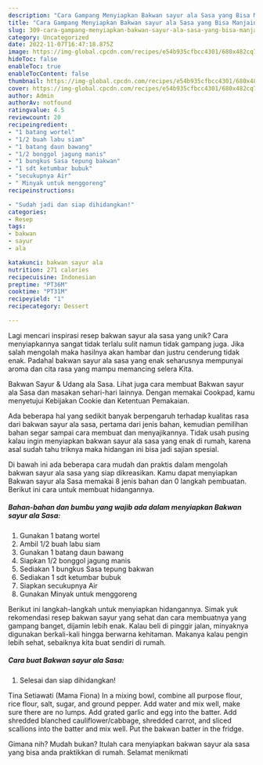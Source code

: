 ```yaml
---
description: "Cara Gampang Menyiapkan Bakwan sayur ala Sasa yang Bisa Manjain Lidah"
title: "Cara Gampang Menyiapkan Bakwan sayur ala Sasa yang Bisa Manjain Lidah"
slug: 309-cara-gampang-menyiapkan-bakwan-sayur-ala-sasa-yang-bisa-manjain-lidah
category: Uncategorized
date: 2022-11-07T16:47:18.875Z
image: https://img-global.cpcdn.com/recipes/e54b935cfbcc4301/680x482cq70/bakwan-sayur-ala-sasa-foto-resep-utama.jpg
hideToc: false
enableToc: true
enableTocContent: false
thumbnail: https://img-global.cpcdn.com/recipes/e54b935cfbcc4301/680x482cq70/bakwan-sayur-ala-sasa-foto-resep-utama.jpg
cover: https://img-global.cpcdn.com/recipes/e54b935cfbcc4301/680x482cq70/bakwan-sayur-ala-sasa-foto-resep-utama.jpg
author: Admin
authorAv: notfound
ratingvalue: 4.5
reviewcount: 20
recipeingredient:
- "1 batang wortel"
- "1/2 buah labu siam"
- "1 batang daun bawang"
- "1/2 bonggol jagung manis"
- "1 bungkus Sasa tepung bakwan"
- "1 sdt ketumbar bubuk"
- "secukupnya Air"
- " Minyak untuk menggoreng"
recipeinstructions:

- "Sudah jadi dan siap dihidangkan!"
categories:
- Resep
tags:
- bakwan
- sayur
- ala

katakunci: bakwan sayur ala 
nutrition: 271 calories
recipecuisine: Indonesian
preptime: "PT36M"
cooktime: "PT31M"
recipeyield: "1"
recipecategory: Dessert

---
```





Lagi mencari inspirasi resep bakwan sayur ala sasa yang unik? Cara menyiapkannya sangat tidak terlalu sulit namun tidak gampang juga. Jika salah mengolah maka hasilnya akan hambar dan justru cenderung tidak enak. Padahal bakwan sayur ala sasa yang enak seharusnya mempunyai aroma dan cita rasa yang mampu memancing selera Kita.





Bakwan Sayur &amp; Udang ala Sasa. Lihat juga cara membuat Bakwan sayur ala Sasa dan masakan sehari-hari lainnya. Dengan memakai Cookpad, kamu menyetujui Kebijakan Cookie dan Ketentuan Pemakaian.

Ada beberapa hal yang sedikit banyak berpengaruh terhadap kualitas rasa dari bakwan sayur ala sasa, pertama dari jenis bahan, kemudian pemilihan bahan segar sampai cara membuat dan menyajikannya. Tidak usah pusing kalau ingin menyiapkan bakwan sayur ala sasa yang enak di rumah, karena asal sudah tahu triknya maka hidangan ini bisa jadi sajian spesial.






Di bawah ini ada beberapa cara mudah dan praktis dalam mengolah bakwan sayur ala sasa yang siap dikreasikan. Kamu dapat menyiapkan Bakwan sayur ala Sasa memakai 8 jenis bahan dan 0 langkah pembuatan. Berikut ini cara untuk membuat hidangannya.

<!--inarticleads1-->

##### Bahan-bahan dan bumbu yang wajib ada dalam menyiapkan Bakwan sayur ala Sasa:

1. Gunakan 1 batang wortel
1. Ambil 1/2 buah labu siam
1. Gunakan 1 batang daun bawang
1. Siapkan 1/2 bonggol jagung manis
1. Sediakan 1 bungkus Sasa tepung bakwan
1. Sediakan 1 sdt ketumbar bubuk
1. Siapkan secukupnya Air
1. Gunakan  Minyak untuk menggoreng


Berikut ini langkah-langkah untuk menyiapkan hidangannya. Simak yuk rekomendasi resep bakwan sayur yang sehat dan cara membuatnya yang gampang banget, dijamin lebih enak. Kalau beli di pinggir jalan, minyaknya digunakan berkali-kali hingga berwarna kehitaman. Makanya kalau pengin lebih sehat, sebaiknya kita buat sendiri di rumah. 

<!--inarticleads2-->

##### Cara buat Bakwan sayur ala Sasa:


1. Selesai dan siap dihidangkan!

Tina Setiawati (Mama Fiona) In a mixing bowl, combine all purpose flour, rice flour, salt, sugar, and ground pepper. Add water and mix well, make sure there are no lumps. Add grated garlic and egg into the batter. Add shredded blanched cauliflower/cabbage, shredded carrot, and sliced scallions into the batter and mix well. Put the bakwan batter in the fridge. 

Gimana nih? Mudah bukan? Itulah cara menyiapkan bakwan sayur ala sasa yang bisa anda praktikkan di rumah. Selamat menikmati
